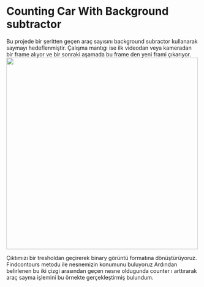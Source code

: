 # Counting Car With Background subtractor
Bu projede bir şeritten geçen araç sayısını background subractor kullanarak saymayı hedeflenmiştir.
Çalışma mantıgı ise ilk videodan veya kameradan bir frame alıyor ve bir sonraki aşamada bu frame den yeni frami çıkarıyor.
<img src='https://github.com/yunusaltuntas/opencv-project/blob/master/background%20subtractor/working_method.PNG' width='500'>

Çıktımızı bir tresholdan geçirerek binary görüntü formatına dönüştürüyoruz.
Findcontours metodu ile nesnemizin konumunu buluyoruz
Ardından belirlenen bu iki çizgi arasından geçen nesne oldugunda counter ı arttırarak araç sayma işlemini bu örnekte gerçekleştirmiş bulundum.
